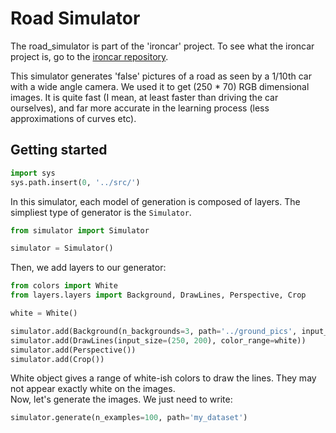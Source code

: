 # Road Simulator

The road_simulator is part of the 'ironcar' project.
To see what the ironcar project is, go to the [ironcar repository](https://github.com/vinzeebreak/ironcar).

This simulator generates 'false' pictures of a road as seen by a 1/10th car with a wide angle camera. We used it to get (250 * 70) RGB dimensional images. It is quite fast (I mean, at least faster than driving the car ourselves), and far more accurate in the learning process (less approximations of curves etc).

## Getting started

```python
import sys
sys.path.insert(0, '../src/')
```

In this simulator, each model of generation is composed of layers. The simpliest type of generator is the `Simulator`.
```python
from simulator import Simulator

simulator = Simulator()
```

Then, we add layers to our generator:

```python
from colors import White
from layers.layers import Background, DrawLines, Perspective, Crop

white = White()

simulator.add(Background(n_backgrounds=3, path='../ground_pics', input_size=(250, 200)))
simulator.add(DrawLines(input_size=(250, 200), color_range=white))
simulator.add(Perspective())
simulator.add(Crop())
```

White object gives a range of white-ish colors to draw the lines. They may not appear exactly white on the images.  
Now, let's generate the images. We just need to write:

```python
simulator.generate(n_examples=100, path='my_dataset')
```
